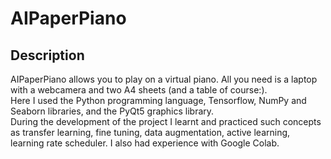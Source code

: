# AIPaperPiano

## Description
AIPaperPiano allows you to play on a virtual piano. All you need is a laptop with a webcamera and two A4 sheets (and a table of course:). <br />
Here I used the Python programming language, Tensorflow, NumPy and Seaborn libraries, and the PyQt5 graphics library. <br />
During the development of the project I learnt and practiced such concepts as transfer learning, fine tuning, data augmentation, active learning, learning rate scheduler. I also had experience with Google Colab.
